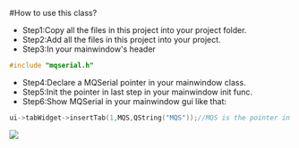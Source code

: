 #How to use this class?
- Step1:Copy all the files in this project into your project folder.
- Step2:Add all the files in this project into your project.
- Step3:In your mainwindow's header
```c
#include "mqserial.h" 
```
       
- Step4:Declare a MQSerial pointer in your mainwindow class.
- Step5:Init the pointer in last step in your mainwindow init func.
- Step6:Show MQSerial in your mainwindow gui like that:
```c
ui->tabWidget->insertTab(1,MQS,QString("MQS"));//MQS is the pointer in step4.
```
![](http://a.hiphotos.baidu.com/album/w=575/sign=21544a20cb177f3e1034fc0a45ce3bb9/5366d0160924ab1867b739a137fae6cd7a890b87.jpg)
